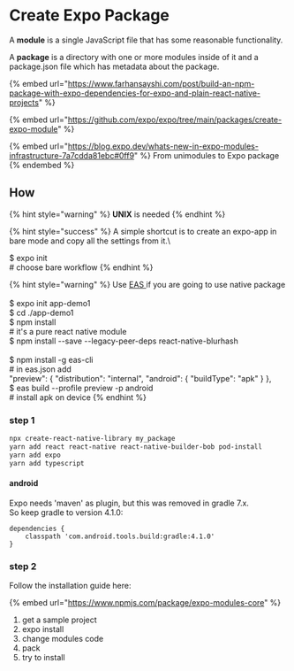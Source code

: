 # Create Expo Package

A **module** is a single JavaScript file that has some reasonable functionality.

A **package** is a directory with one or more modules inside of it and a package.json file which has metadata about the package.

{% embed url="https://www.farhansayshi.com/post/build-an-npm-package-with-expo-dependencies-for-expo-and-plain-react-native-projects" %}

{% embed url="https://github.com/expo/expo/tree/main/packages/create-expo-module" %}

{% embed url="https://blog.expo.dev/whats-new-in-expo-modules-infrastructure-7a7cdda81ebc#0ff9" %}
From unimodules to Expo package
{% endembed %}

## How

{% hint style="warning" %}
**UNIX** is needed
{% endhint %}

{% hint style="success" %}
A simple shortcut is to create an expo-app in bare mode and copy all the settings from it.\


$ expo init\
\# choose bare workflow
{% endhint %}

{% hint style="warning" %}
Use [EAS ](https://docs.expo.dev/eas/)if you are going to use native package\
\
$ expo init app-demo1\
$ cd ./app-demo1\
$ npm install\
&#x20;   \# it's a pure react native module \
$ npm install --save --legacy-peer-deps react-native-blurhash\
\
$ npm install -g eas-cli\
&#x20;   \# in eas.json add\
&#x20;   "preview": { "distribution": "internal", "android": { "buildType": "apk" } },\
$ eas build --profile preview -p android\
&#x20;   \# install apk on device
{% endhint %}

### step 1

```bash
npx create-react-native-library my_package
yarn add react react-native react-native-builder-bob pod-install
yarn add expo
yarn add typescript
```

#### android

Expo needs 'maven' as plugin, but this was removed in gradle 7.x.\
So keep gradle to version 4.1.0:

```
dependencies {
    classpath 'com.android.tools.build:gradle:4.1.0'
}
```

### step 2

Follow the installation guide here:

{% embed url="https://www.npmjs.com/package/expo-modules-core" %}



1. get a sample project
2. expo install
3. change modules code
4. pack
5. try to install&#x20;
